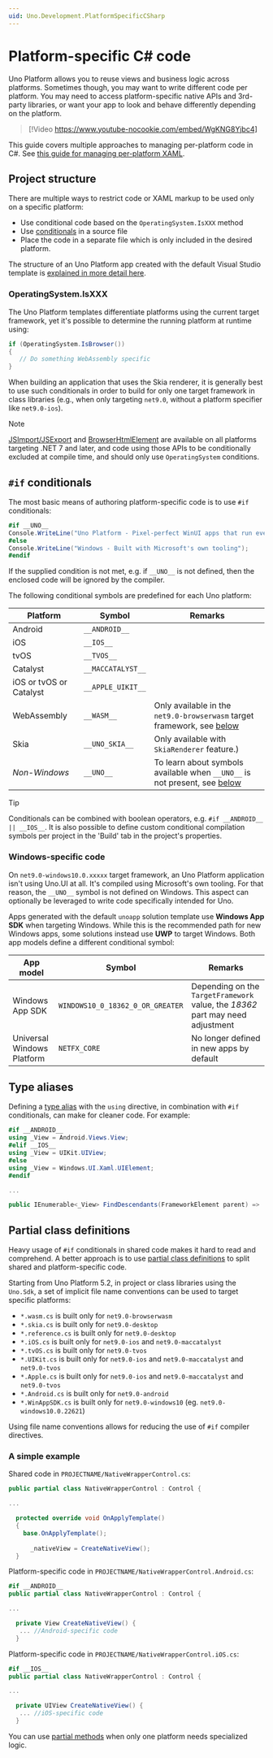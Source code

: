 ```yaml
---
uid: Uno.Development.PlatformSpecificCSharp
---
```


# Platform-specific C# code

Uno Platform allows you to reuse views and business logic across platforms. Sometimes though, you may want to write different code per platform. You may need to access platform-specific native APIs and 3rd-party libraries, or want your app to look and behave differently depending on the platform.

> [!Video https://www.youtube-nocookie.com/embed/WgKNG8Yjbc4]

This guide covers multiple approaches to managing per-platform code in C#. See [this guide for managing per-platform XAML](xref:Uno.Development.PlatformSpecificXaml).

## Project structure

There are multiple ways to restrict code or XAML markup to be used only on a specific platform:

* Use conditional code based on the `OperatingSystem.IsXXX` method
* Use [conditionals](https://learn.microsoft.com/dotnet/csharp/language-reference/preprocessor-directives/preprocessor-if) in a source file
* Place the code in a separate file which is only included in the desired platform.

The structure of an Uno Platform app created with the default Visual Studio template is [explained in more detail here](xref:Uno.Development.AppStructure).

### OperatingSystem.IsXXX

The Uno Platform templates differentiate platforms using the current target framework, yet it's possible to determine the running platform at runtime using:

```csharp
if (OperatingSystem.IsBrowser())
{
   // Do something WebAssembly specific
}
```

When building an application that uses the Skia renderer, it is generally best to use such conditionals in order to build for only one target framework in class libraries (e.g., when only targeting `net9.0`, without a platform specifier like `net9.0-ios`).

> [!NOTE]
> [JSImport/JSExport](xref:Uno.Wasm.Bootstrap.JSInterop) and [BrowserHtmlElement](xref:Uno.Interop.WasmJavaScript1) are available on all platforms targeting .NET 7 and later, and code using those APIs to be conditionally excluded at compile time, and should only use `OperatingSystem` conditions.

## `#if` conditionals

The most basic means of authoring platform-specific code is to use `#if` conditionals:

```csharp
#if __UNO__
Console.WriteLine("Uno Platform - Pixel-perfect WinUI apps that run everywhere");
#else
Console.WriteLine("Windows - Built with Microsoft's own tooling");
#endif
```

If the supplied condition is not met, e.g. if `__UNO__` is not defined, then the enclosed code will be ignored by the compiler.

The following conditional symbols are predefined for each Uno platform:

| Platform        | Symbol             | Remarks |
| --------------- | ------------------ | ------- |
| Android         | `__ANDROID__`      | |
| iOS             | `__IOS__`          | |
| tvOS            | `__TVOS__`         | |
| Catalyst        | `__MACCATALYST__`  | |
| iOS or tvOS or Catalyst | `__APPLE_UIKIT__` | |
| WebAssembly     | `__WASM__`         | Only available in the `net9.0-browserwasm` target framework, see [below](xref:Uno.Development.PlatformSpecificCSharp#webassembly-considerations) |
| Skia            | `__UNO_SKIA__`     | Only available with `SkiaRenderer` feature.) |
| _Non-Windows_   | `__UNO__`          | To learn about symbols available when `__UNO__` is not present, see [below](xref:Uno.Development.PlatformSpecificCSharp#windows-specific-code) |

> [!TIP]
> Conditionals can be combined with boolean operators, e.g. `#if __ANDROID__ || __IOS__`. It is also possible to define custom conditional compilation symbols per project in the 'Build' tab in the project's properties.

### Windows-specific code

On `net9.0-windows10.0.xxxxx` target framework, an Uno Platform application isn't using Uno.UI at all. It's compiled using Microsoft's own tooling. For that reason, the `__UNO__` symbol is not defined on Windows. This aspect can optionally be leveraged to write code specifically intended for Uno.

Apps generated with the default `unoapp` solution template use **Windows App SDK** when targeting Windows. While this is the recommended path for new Windows apps, some solutions instead use **UWP** to target Windows. Both app models define a different conditional symbol:

| App model   | Symbol        | Remarks       |
| ----------- | ------------- | ------------- |
| Windows App SDK | `WINDOWS10_0_18362_0_OR_GREATER`  | Depending on the `TargetFramework` value, the _18362_ part may need adjustment |
| Universal Windows Platform         | `NETFX_CORE`  | No longer defined in new apps by default |

## Type aliases

Defining a [type alias](https://learn.microsoft.com/dotnet/csharp/language-reference/keywords/using-directive) with the `using` directive, in combination with `#if` conditionals, can make for cleaner code. For example:

```csharp
#if __ANDROID__
using _View = Android.Views.View;
#elif __IOS__
using _View = UIKit.UIView;
#else
using _View = Windows.UI.Xaml.UIElement;
#endif

...

public IEnumerable<_View> FindDescendants(FrameworkElement parent) => ...
```

## Partial class definitions

Heavy usage of `#if` conditionals in shared code makes it hard to read and comprehend. A better approach is to use [partial class definitions](https://learn.microsoft.com/dotnet/csharp/programming-guide/classes-and-structs/partial-classes-and-methods) to split shared and platform-specific code.

Starting from Uno Platform 5.2, in project or class libraries using the `Uno.Sdk`, a set of implicit file name conventions can be used to target specific platforms:

* `*.wasm.cs` is built only for `net9.0-browserwasm`
* `*.skia.cs` is built only for `net9.0-desktop`
* `*.reference.cs` is built only for `net9.0-desktop`
* `*.iOS.cs` is built only for `net9.0-ios` and `net9.0-maccatalyst`
* `*.tvOS.cs` is built only for `net9.0-tvos`
* `*.UIKit.cs` is built only for `net9.0-ios` and `net9.0-maccatalyst` and `net9.0-tvos`
* `*.Apple.cs` is built only for `net9.0-ios` and `net9.0-maccatalyst` and `net9.0-tvos`
* `*.Android.cs` is built only for `net9.0-android`
* `*.WinAppSDK.cs` is built only for `net9.0-windows10` (eg. `net9.0-windows10.0.22621`)

Using file name conventions allows for reducing the use of `#if` compiler directives.

### A simple example

Shared code in `PROJECTNAME/NativeWrapperControl.cs`:

```csharp
public partial class NativeWrapperControl : Control {

...

  protected override void OnApplyTemplate()
  {
    base.OnApplyTemplate();
   
      _nativeView = CreateNativeView();
  }
```

Platform-specific code in `PROJECTNAME/NativeWrapperControl.Android.cs`:

```csharp
#if __ANDROID__
public partial class NativeWrapperControl : Control {

...

  private View CreateNativeView() {
   ... //Android-specific code
  }
```

Platform-specific code in `PROJECTNAME/NativeWrapperControl.iOS.cs`:

```csharp
#if __IOS__
public partial class NativeWrapperControl : Control {

...

  private UIView CreateNativeView() {
   ... //iOS-specific code
  }
```

You can use [partial methods](https://learn.microsoft.com/dotnet/csharp/programming-guide/classes-and-structs/partial-classes-and-methods#partial-methods) when only one platform needs specialized logic.
